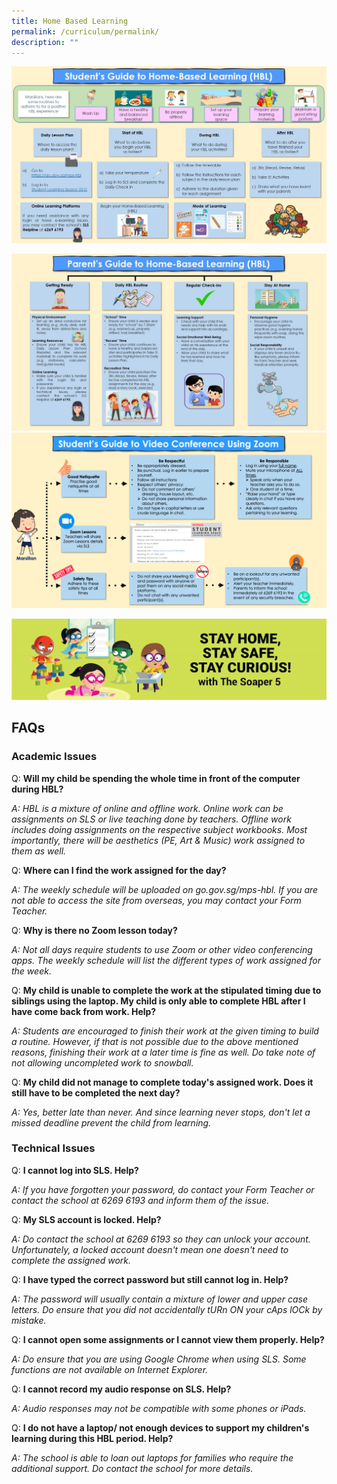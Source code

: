 ```yaml
---
title: Home Based Learning
permalink: /curriculum/permalink/
description: ""
---
```

![](/images/HBL1.jpg)

![](/images/HBL4%20(1).jpg)![](/images/HBL6.png)

![](/images/HBL5.jpg)

FAQs
----

### Academic Issues

  

Q: **Will my child be spending the whole time in front of the computer during HBL?**

_A: HBL is a mixture of online and offline work. Online work can be assignments on SLS or live teaching done by teachers. Offline work includes doing assignments on the respective subject workbooks. Most importantly, there will be aesthetics (PE, Art & Music) work assigned to them as well._

Q: **Where can I find the work assigned for the day?**

_A: The weekly schedule will be uploaded on go.gov.sg/mps-hbl. If you are not able to access the site from overseas, you may contact your Form Teacher._

Q: **Why is there no Zoom lesson today?**

_A: Not all days require students to use Zoom or other video conferencing apps. The weekly schedule will list the different types of work assigned for the week._

Q: **My child is unable to complete the work at the stipulated timing due to siblings using the laptop. My child is only able to complete HBL after I have come back from work. Help?**

_A: Students are encouraged to finish their work at the given timing to build a routine. However, if that is not possible due to the above mentioned reasons, finishing their work at a later time is fine as well. Do take note of not allowing uncompleted work to snowball._

Q: **My child did not manage to complete today's assigned work. Does it still have to be completed the next day?**

_A: Yes, better late than never. And since learning never stops, don't let a missed deadline prevent the child from learning._

### Technical Issues

Q: **I cannot log into SLS. Help?**

_A: If you have forgotten your password, do contact your Form Teacher or contact the school at 6269 6193 and inform them of the issue._

Q: **My SLS account is locked. Help?**

_A: Do contact the school at 6269 6193 so they can unlock your account. Unfortunately, a locked account doesn't mean one doesn't need to complete the assigned work._

Q: **I have typed the correct password but still cannot log in. Help?**

_A: The password will usually contain a mixture of lower and upper case letters. Do ensure that you did not accidentally tURn ON your cAps lOCk by mistake._

Q: **I cannot open some assignments or I cannot view them properly. Help?**

_A: Do ensure that you are using Google Chrome when using SLS. Some functions are not available on Internet Explorer._ 

Q: **I cannot record my audio response on SLS. Help?**

_A: Audio responses may not be compatible with some phones or iPads._ 

Q: **I do not have a laptop/ not enough devices to support my children's learning during this HBL period. Help?**

_A: The school is able to loan out laptops for families who require the additional support. Do contact the school for more details._